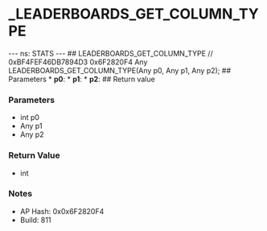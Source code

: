 # _LEADERBOARDS_GET_COLUMN_TYPE

--- ns: STATS --- ## LEADERBOARDS_GET_COLUMN_TYPE  // 0xBF4FEF46DB7894D3 0x6F2820F4 Any LEADERBOARDS_GET_COLUMN_TYPE(Any p0, Any p1, Any p2);   ## Parameters * **p0**: * **p1**: * **p2**:  ## Return value

### Parameters
* int p0
* Any p1
* Any p2

### Return Value
* int

### Notes
* AP Hash: 0x0x6F2820F4
* Build: 811

